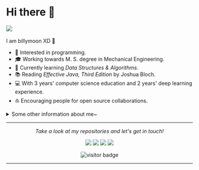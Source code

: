 # Hi there 👋

![](https://github.com/halfrost/halfrost/blob/master/icons/header_.png)

I am billymoon XD 🌈    

* 🧐   Interested in programming.
* 🎓   Working towards M. S. degree in Mechanical Engineering.
* 🌱   Currently learning *Data Structures & Algorithms*.
* 📚   Reading *Effective Java, Third Edition* by Joshua Bloch.
* 💻   With 3 years' computer science education and 2 years' deep learning experience.
* ⛵   Encouraging people for open source collaborations.

<details>
  <summary>Some other information about me~</summary>
  <br>

* 🎉   Software & Frameworks

<p align="center">    
    <img src="icons/python.svg" /> &ensp; &ensp;
    <img src="icons/tensorflow.svg" /> &ensp; &ensp;
    <img src="icons/keras.svg" />
</p>
<p align="center">
    <img src="icons/java.svg" /> &ensp; &ensp;
    <img src="icons/spring.svg" /> &ensp; &ensp;
    <img src="icons/redis.svg" />
</p>
<p align="center"> 
    <img src="icons/linux.svg" /> &ensp; &ensp;
    <img src="icons/ubuntu.svg" /> &ensp; &ensp;
    <img src="icons/vim.svg" />
</p>




* 👑   GitHub Statistics

<p align="center">
	<img align="center" src="https://github-readme-stats.vercel.app/api?username=billymoonxd&show_icons=true&include_all_commits=true&count_private=true&theme=default" alt="halfrost's Github Stats" />
</p>
<p align="center">
	<img align="center" src="https://github-readme-stats.vercel.app/api/top-langs/?username=billymoonxd&hide_langs_below=1&hide_border=true&layout=compact&theme=default" />
</p>

</details>

<hr>
<p align="center">
  <i>Take a look at my repositories and let's get in touch!</i>
<p align="center">
	<a><img src="https://img.icons8.com/material-outlined/27/000000/ball-point-pen.png"/></a>
	<a><img src="https://img.icons8.com/material-outlined/30/000000/linkedin.png"/></a>
	<a><img src="https://img.icons8.com/material-outlined/30/000000/twitter.png"/></a>
	<a><img src="https://img.icons8.com/material-outlined/27/000000/geography.png"/></a>
</p>
<p align="center">
	<img src="https://visitor-badge.laobi.icu/badge?page_id=billymoonxd.billymoonxd" alt="visitor badge"/>       
</p>
</p>


---

